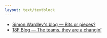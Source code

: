 ```yaml
---
layout: text/textblock
---
```


* [Simon Wardley's blog — Bits or pieces?](http://blog.gardeviance.org/)
* [18F Blog — The teams, they are a changin’](https://18f.gsa.gov/2016/04/18/the-teams-they-are-a-changin/)
